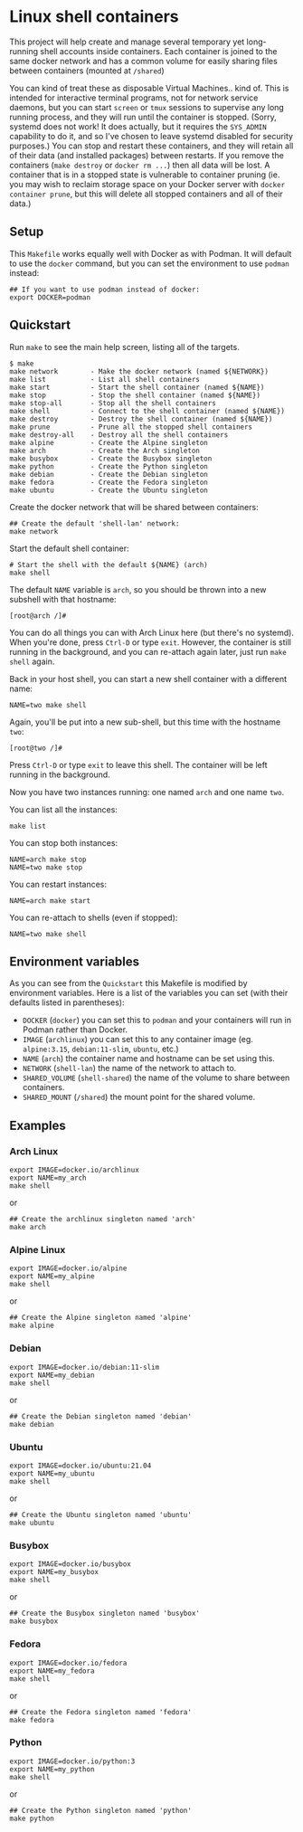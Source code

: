 # Linux shell containers

This project will help create and manage several temporary yet long-running
shell accounts inside containers. Each container is joined to the same docker
network and has a common volume for easily sharing files between containers
(mounted at `/shared`)

You can kind of treat these as disposable Virtual Machines.. kind of. This is
intended for interactive terminal programs, not for network service daemons, but
you can start `screen` or `tmux` sessions to supervise any long running process,
and they will run until the container is stopped. (Sorry, systemd does not work!
It does actually, but it requires the `SYS_ADMIN` capability to do it, and so
I've chosen to leave systemd disabled for security purposes.) You can stop and
restart these containers, and they will retain all of their data (and installed
packages) between restarts. If you remove the containers (`make destroy` or
`docker rm ...`) then all data will be lost. A container that is in a stopped state
is vulnerable to container pruning (ie. you may wish to reclaim storage space on
your Docker server with `docker container prune`, but this will delete all
stopped containers and all of their data.)

## Setup

This `Makefile` works equally well with Docker as with Podman. It will default
to use the `docker` command, but you can set the environment to use `podman`
instead:

```
## If you want to use podman instead of docker:
export DOCKER=podman
```

## Quickstart

Run `make` to see the main help screen, listing all of the targets.

```
$ make
make network        - Make the docker network (named ${NETWORK})
make list           - List all shell containers
make start          - Start the shell container (named ${NAME})
make stop           - Stop the shell container (named ${NAME})
make stop-all       - Stop all the shell containers
make shell          - Connect to the shell container (named ${NAME})
make destroy        - Destroy the shell container (named ${NAME})
make prune          - Prune all the stopped shell containers
make destroy-all    - Destroy all the shell containers
make alpine         - Create the Alpine singleton
make arch           - Create the Arch singleton
make busybox        - Create the Busybox singleton
make python         - Create the Python singleton
make debian         - Create the Debian singleton
make fedora         - Create the Fedora singleton
make ubuntu         - Create the Ubuntu singleton
```

Create the docker network that will be shared between containers:

```
## Create the default 'shell-lan' network:
make network
```

Start the default shell container:

```
# Start the shell with the default ${NAME} (arch)
make shell
```

The default `NAME` variable is `arch`, so you should be thrown into a new
subshell with that hostname:

```
[root@arch /]# 
```

You can do all things you can with Arch Linux here (but there's no systemd).
When you're done, press `Ctrl-D` or type `exit`. However, the container is still
running in the background, and you can re-attach again later, just run `make
shell` again.

Back in your host shell, you can start a new shell container with a different
name:

```
NAME=two make shell
```

Again, you'll be put into a new sub-shell, but this time with the hostname
`two`:

```
[root@two /]# 
```

Press `Ctrl-D` or type `exit` to leave this shell. The container will be left
running in the background.

Now you have two instances running: one named `arch` and one name `two`.

You can list all the instances:

```
make list
```

You can stop both instances:

```
NAME=arch make stop
NAME=two make stop
```

You can restart instances:

```
NAME=arch make start
```

You can re-attach to shells (even if stopped):

```
NAME=two make shell
```

## Environment variables

As you can see from the `Quickstart` this Makefile is modified by environment
variables. Here is a list of the variables you can set (with their defaults
listed in parentheses):

 * `DOCKER` (`docker`) you can set this to `podman` and your containers will run
   in Podman rather than Docker.
 * `IMAGE` (`archlinux`) you can set this to any container image (eg.
   `alpine:3.15`, `debian:11-slim`, `ubuntu`, etc.)
 * `NAME` (`arch`) the container name and hostname can be set using this.
 * `NETWORK` (`shell-lan`) the name of the network to attach to.
 * `SHARED_VOLUME` (`shell-shared`) the name of the volume to share between containers.
 * `SHARED_MOUNT` (`/shared`) the mount point for the shared volume.

## Examples

### Arch Linux

```
export IMAGE=docker.io/archlinux 
export NAME=my_arch 
make shell
```

or

```
## Create the archlinux singleton named 'arch'
make arch
```


### Alpine Linux

```
export IMAGE=docker.io/alpine
export NAME=my_alpine
make shell
```

or

```
## Create the Alpine singleton named 'alpine'
make alpine
```

### Debian

```
export IMAGE=docker.io/debian:11-slim
export NAME=my_debian
make shell
```

or

```
## Create the Debian singleton named 'debian'
make debian
```


### Ubuntu

```
export IMAGE=docker.io/ubuntu:21.04
export NAME=my_ubuntu
make shell
```

or

```
## Create the Ubuntu singleton named 'ubuntu'
make ubuntu
```


### Busybox

```
export IMAGE=docker.io/busybox
export NAME=my_busybox
make shell
```

or

```
## Create the Busybox singleton named 'busybox'
make busybox
```

### Fedora

```
export IMAGE=docker.io/fedora
export NAME=my_fedora
make shell
```

or

```
## Create the Fedora singleton named 'fedora'
make fedora
```


### Python

```
export IMAGE=docker.io/python:3
export NAME=my_python
make shell
```

or

```
## Create the Python singleton named 'python'
make python
```
